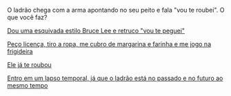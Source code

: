 O ladrão chega com a arma apontando no seu peito e fala "vou te roubei". O que você faz?

[Dou uma esquivada estilo Bruce Lee e retruco "vou te peguei"](bruce/bruce.md)

[Peço licença, tiro a ropa, me cubro de margarina e farinha e me jogo na frigideira](panqueca/panqueca.md)

[Ele já te roubou](gg/gg.md)

[Entro em um lapso temporal, já que o ladrão está no passado e no futuro ao mesmo tempo](sdvfh/sdvfh.md)